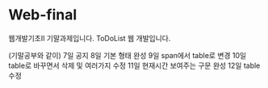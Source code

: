 # Web-final
웹개발기초II 기말과제입니다.
ToDoList 웹 개발입니다.

(기말공부와 같이)
7일 공지
8일 기본 형태 완성
9일 span에서 table로 변경
10일 table로 바꾸면서 삭제 및 여러가지 수정
11일 현재시간 보여주는 구문 완성
12일 table 수정